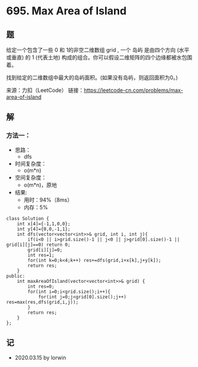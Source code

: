 # 695. Max Area of Island

## 题

给定一个包含了一些 0 和 1的非空二维数组 grid , 一个 岛屿 是由四个方向 (水平或垂直) 的 1 (代表土地) 构成的组合。你可以假设二维矩阵的四个边缘都被水包围着。

找到给定的二维数组中最大的岛屿面积。(如果没有岛屿，则返回面积为0。)

来源：力扣（LeetCode）
链接：https://leetcode-cn.com/problems/max-area-of-island

## 解

### 方法一：
- 思路：
  - dfs
- 时间复杂度：
  - o(m*n)
- 空间复杂度：
  - o(m*n)，原地
- 结果:
  - 用时：94%（8ms）
  - 内存：5%
```
class Solution {
    int x[4]={-1,1,0,0};
    int y[4]={0,0,-1,1};
    int dfs(vector<vector<int>>& grid, int i, int j){
        if(i<0 || i>grid.size()-1 || j<0 || j>grid[0].size()-1 || grid[i][j]==0) return 0;
        grid[i][j]=0;
        int res=1;
        for(int k=0;k<4;k++) res+=dfs(grid,i+x[k],j+y[k]);
        return res;
    }
public:
    int maxAreaOfIsland(vector<vector<int>>& grid) {
        int res=0;
        for(int i=0;i<grid.size();i++){
            for(int j=0;j<grid[0].size();j++) res=max(res,dfs(grid,i,j));
        }
        return res;
    }
};
```

## 记

- 2020.03.15 by lorwin